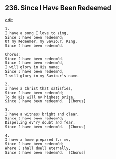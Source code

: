 
## 236.  Since I Have Been Redeemed
[edit](https://docs.google.com/document/d/1lDaMrbWN6PloCOfNKXVH1doca%2DYXZYFn/edit?mode=html)



    1.
    I have a song I love to sing,
    Since I have been redeem'd;
    Of my Redeemer, my Saviour, King,
    Since I have been redeem'd.

    Chorus:
    Since I have been redeem'd,
    Since I have been redeem'd, 
    I will glory in His name;
    Since I have been redeem'd,
    I will glory in my Saviour's name.

    2.
    I have a Christ that satisfies,
    Since I have been redeem'd;
    To do His will my highest prize,
    Since I have been redeem'd.  [Chorus]

    3.
    I have a witness bright and clear,
    Since I have been redeem'd;
    Dispelling ev'ry doubt and fear,
    Since I have been redeem'd.  [Chorus]

    4.
    I have a home prepared for me,
    Since I have been redeem'd;
    Where I shall dwell eternally,
    Since I have been redeem'd.  [Chorus]
